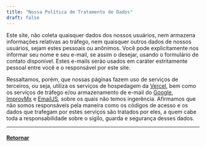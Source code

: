 ```yaml
---
title: "Nossa Política de Tratamento de Dados"
draft: false
---
```


Este site, não coleta quaisquer dados dos nossos usuários, nem armazena informações relativas ao tráfego, nem quaisquer outros dados de nossos usuários, sejam estes pessoais ou anônimos. Você pode explicitamente nos informar seu nome e seu e-mail, se assim o desejar, usando o formulário de contato disponível. Estes e-mails serão usados em caráter estritamente pessoal entre você e o responsável por este site.

Ressaltamos, porém, que nossas páginas fazem uso de serviços de terceiros, ou seja, utiliza os serviços de hospedagem da [Vercel](http://vercel.com), bem como os serviços de tráfego e/ou armazenamento de e-mail do [Google](http://google.com), [ImprovMx](http://improvmx.com) e [EmailJS](http://emailjs.com), sobre os quais não temos ingerência. Afirmamos que não somos responsáveis pela maneira como os códigos de acesso e os dados que trafegam por estes serviços são tratados por eles, a quem cabe toda a responsabilidade sobre o sigilo, guarda e segurança desses dados.

---

#### [Retornar](/#contact)
